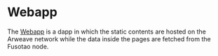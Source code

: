 # Webapp

The [Webapp](https://portal.fusotao.org) is a dapp in which the static contents are hosted on the Arweave network while the data inside the pages are fetched from the Fusotao node. 

